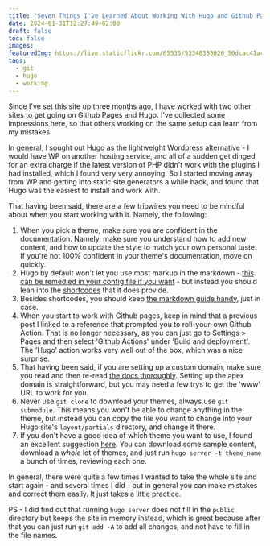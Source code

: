 ```yaml
---
title: "Seven Things I've Learned About Working With Hugo and Github Pages"
date: 2024-01-31T12:27:49+02:00
draft: false
toc: false
images:
featuredImg: https://live.staticflickr.com/65535/53340355026_56dcac41ac_h.jpg
tags: 
  - git
  - hugo
  - working
---
```

Since I've set this site up three months ago, I have worked with two other sites to get going on Github Pages and Hugo.  I've collected some impressions here, so that others working on the same setup can learn from my mistakes.

In general, I sought out Hugo as the lightweight Wordpress alternative - I would have WP on another hosting service, and all of a sudden get dinged for an extra charge if the latest version of PHP didn't work with the plugins I had installed, which I found very very annoying.  So I started moving away from WP and getting into static site generators a while back, and found that Hugo was the easiest to install and work with.

That having been said, there are a few tripwires you need to be mindful about when you start working with it.  Namely, the following:

1. When you pick a theme, make sure you are confident in the documentation.  Namely, make sure you understand how to add new content, and how to update the style to match your own personal taste.  If you're not 100% confident in your theme's documentation, move on quickly.
2. Hugo by default won't let you use most markup in the markdown - [this can be remedied in your config file if you want](https://gohugo.io/getting-started/configuration-markup/) - but instead you should lean into the [shortcodes](https://gohugo.io/content-management/shortcodes/) that it does provide.
3. Besides shortcodes, you should keep [the markdown guide handy](https://www.markdownguide.org/basic-syntax/#headings), just in case.
4. When you start to work with Github pages, keep in mind that a previous post I linked to a reference that prompted you to roll-your-own Github Action.  That is no longer necessary, as you can just go to Settings > Pages and then select 'Github Actions' under 'Build and deployment'.  The 'Hugo' action works very well out of the box, which was a nice surprise.
5. That having been said, if you are setting up a custom domain, make sure you read and then re-read [the docs thoroughly](https://docs.github.com/en/pages/configuring-a-custom-domain-for-your-github-pages-site/managing-a-custom-domain-for-your-github-pages-site#configuring-an-apex-domain).  Setting up the apex domain is straightforward, but you may need a few trys to get the 'www' URL to work for you.
6. Never use ```git clone``` to download your themes, always use ```git submodule```.  This means you won't be able to change anything in the theme, but instead you can copy the file you want to change into your Hugo site's ```layout/partials``` directory, and change it there.
7. If you don't have a good idea of which theme you want to use, I found an excellent suggestion [here](https://github.com/tomowang/hugo-theme-tailwind/blob/main/exampleSite/README.md).  You can download some sample content, download a _whole_ lot of themes, and just run ```hugo server -t theme_name``` a bunch of times, reviewing each one.

In general, there were quite a few times I wanted to take the whole site and start again - and several times I did - but in general you can make mistakes and correct them easily.  It just takes a little practice.

PS - I did find out that running ```hugo server``` does not fill in the ```public``` directory but keeps the site in memory instead, which is great because after that you can just run ```git add -A``` to add all changes, and not have to fill in the file names.